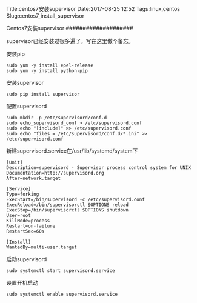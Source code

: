 Title:centos7安装supervisor
Date:2017-08-25 12:52
Tags:linux,centos
Slug:centos7_install_supervisor

Centos7安装supervisor
####################

supervisor已经安装过很多遍了，写在这里做个备忘。

安装pip

```shell preset=mypreset lineno=True
sudo yum -y install epel-release
sudo yum -y install python-pip
```

安装supervisor

```shell preset=mypreset lineno=True
sudo pip install supervisor
```

配置supervisord

```shell preset=mypreset lineno=True
sudo mkdir -p /etc/supervisord/conf.d
sudo echo_supervisord_conf > /etc/supervisord.conf
sudo echo "[include]" >> /etc/supervisord.conf
sudo echo "files = /etc/supervisord/conf.d/*.ini" >> /etc/supervisord.conf
```

新建supervisord.service在/usr/lib/systemd/system下

```shell preset=mypreset lineno=True
[Unit]
Description=supervisord - Supervisor process control system for UNIX
Documentation=http://supervisord.org
After=network.target

[Service]
Type=forking
ExecStart=/bin/supervisord -c /etc/supervisord.conf
ExecReload=/bin/supervisorctl $OPTIONS reload
ExecStop=/bin/supervisorctl $OPTIONS shutdown
User=root
KillMode=process
Restart=on-failure
RestartSec=60s

[Install]
WantedBy=multi-user.target
```

启动supervisord

```shell preset=mypreset lineno=True
sudo systemctl start supervisord.service
```

设置开机启动

```shell preset=mypreset lineno=True
sudo systemctl enable supervisord.service
```
